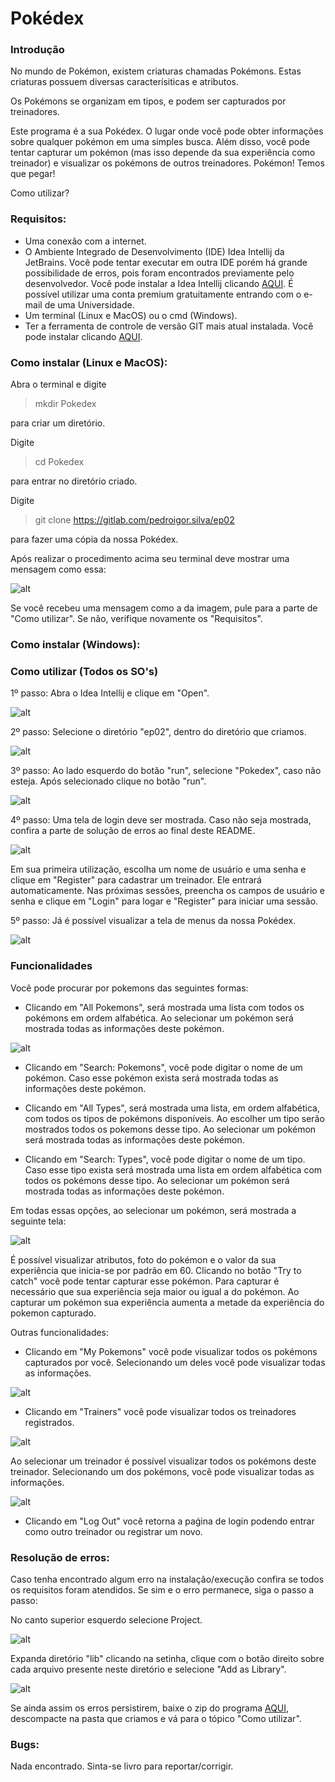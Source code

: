 # Pokédex

### Introdução

No mundo de Pokémon, existem criaturas chamadas Pokémons. Estas criaturas possuem
diversas caracterísiticas e atributos.

Os Pokémons se organizam em tipos, e podem ser capturados por treinadores.

Este programa é a sua Pokédex. O lugar onde você pode obter informações sobre qualquer pokémon
em uma simples busca. Além disso, você pode tentar capturar um pokémon (mas isso depende da sua
experiência como treinador) e visualizar os pokémons de outros treinadores. Pokémon! Temos que pegar!



Como utilizar?

### Requisitos:
- Uma conexão com a internet.
- O Ambiente Integrado de Desenvolvimento (IDE) Idea Intellij da JetBrains. Você pode tentar executar em outra
IDE porém  há grande possibilidade de erros, pois foram encontrados previamente pelo desenvolvedor.
	Você pode instalar a Idea Intellij clicando [AQUI](“https://www.jetbrains.com/idea/“). É possível utilizar uma conta premium gratuitamente entrando
com o e-mail de uma Universidade.
- Um terminal (Linux e MacOS) ou o cmd (Windows).
- Ter a ferramenta de controle de versão GIT mais atual instalada. Você pode instalar clicando [AQUI](“https://git-scm.com/downloads“).

### Como instalar (Linux e MacOS):
Abra o terminal e digite


> mkdir Pokedex


para criar um diretório.

Digite


> cd Pokedex


para entrar no diretório criado.

Digite


> git clone https://gitlab.com/pedroigor.silva/ep02


para fazer uma cópia da nossa Pokédex.

Após realizar o procedimento acima seu terminal deve mostrar uma mensagem como essa:


![alt](readme_images/step1.png)


Se você recebeu uma mensagem como a da imagem, pule para a parte de "Como utilizar". Se não, verifique novamente os "Requisitos".


### Como instalar (Windows):



### Como utilizar (Todos os SO's)


1º passo: Abra o Idea Intellij e clique em "Open".


![alt](readme_images/step2.png)


2º passo: Selecione o diretório "ep02", dentro do diretório que criamos.


![alt](readme_images/step3.png)


3º passo: Ao lado esquerdo do botão "run", selecione "Pokedex", caso não esteja. Após selecionado clique no botão "run".


![alt](readme_images/step4.png)


4º passo: Uma tela de login deve ser mostrada. Caso não seja mostrada, confira a parte de solução de erros ao final deste README.


![alt](readme_images/step5.png)


Em sua primeira utilização, escolha um nome de usuário e uma senha e clique em "Register" para cadastrar um treinador. Ele entrará automaticamente.
Nas próximas sessões, preencha os campos de usuário e senha e clique em "Login" para logar e "Register" para iniciar uma sessão.

5º passo: Já é possível visualizar a tela de menus da nossa Pokédex.


![alt](readme_images/step6.png)


### Funcionalidades


Você pode procurar por pokemons das seguintes formas:
* Clicando em "All Pokemons", será mostrada uma lista com todos os pokémons em ordem alfabética. Ao selecionar um pokémon será mostrada todas as informações deste pokémon.


![alt](readme_images/step13.png)


* Clicando em "Search: Pokemons", você pode digitar o nome de um pokémon. Caso esse pokémon exista será mostrada todas as informações deste pokémon.

* Clicando em "All Types", será mostrada uma lista, em ordem alfabética, com todos os tipos de pokémons disponíveis. Ao escolher um tipo serão mostrados todos os pokemons desse tipo. Ao selecionar um pokémon será mostrada todas as informações deste pokémon.
* Clicando em "Search: Types", você pode digitar o nome de um tipo. Caso esse tipo exista será mostrada uma lista em ordem alfabética com todos os pokémons desse tipo. Ao selecionar um pokémon será mostrada todas as informações deste pokémon.

Em todas essas opções, ao selecionar um pokémon, será mostrada a seguinte tela:


![alt](readme_images/poke.png)


É possível visualizar atributos, foto do pokémon e o valor da sua experiência que inicia-se por padrão em 60.
Clicando no botão "Try to catch" você pode tentar capturar esse pokémon. Para capturar é necessário que sua experiência seja maior ou igual a do pokémon.
Ao capturar um pokémon sua experiência aumenta a metade da experiência do pokemon capturado.

Outras funcionalidades:

* Clicando em "My Pokemons" você pode visualizar todos os pokémons capturados por você. Selecionando um deles você pode visualizar todas as informações.


![alt](readme_images/usuario14.png)


* Clicando em "Trainers" você pode visualizar todos os treinadores registrados.


![alt](readme_images/step15.png) 


Ao selecionar um treinador é possível visualizar todos os pokémons deste treinador. Selecionando um dos pokémons, você pode visualizar todas as informações.


![alt](readme_images/step16.png)


* Clicando em "Log Out" você retorna a paǵina de login podendo entrar como outro treinador ou registrar um novo.

### Resolução de erros:


Caso tenha encontrado algum erro na instalação/execução confira se todos os requisitos foram atendidos. Se sim e o erro permanece, siga o passo a passo:

No canto superior esquerdo selecione Project.


![alt](readme_images/erro1.png)


Expanda diretório "lib" clicando na setinha, clique com o botão direito sobre cada arquivo presente neste diretório e selecione "Add as Library".


![alt](readme_images/erro2.png)


Se ainda assim os erros persistirem, baixe o zip do programa [AQUI](“https://unbbr-my.sharepoint.com/:f:/g/personal/pedroigor_aluno_unb_br/EtjqTzagbsFJrmq_qU76V-0BX0wU-6IAzPuaNsZebq9kKA?e=tcZG9y“), descompacte na pasta que criamos e vá para o tópico "Como utilizar".

### Bugs:

Nada encontrado. Sinta-se livro para reportar/corrigir.